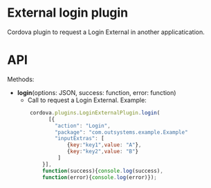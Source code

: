 # External login plugin 

Cordova plugin to request a Login External in another applicatication.

# API
Methods:

* **login**(options: JSON, success: function, error: function)
    * Call to request a Login External. Example: 
    ```javascript
        cordova.plugins.LoginExternalPlugin.login(
              [{
                "action": "Login",
                "package": "com.outsystems.example.Example"
                "inputExtras": [
                    {key:"key1",value: "A"},
                    {key:"key2",value: "B"}
                 ]
            }],
            function(success){console.log(success),
            function(error){console.log(error)});
    ```
    
